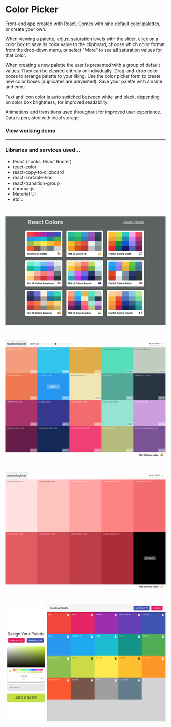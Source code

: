 # Color Picker

Front-end app created with React.  Comes with nine default color palettes, or create your own.

When viewing a palette, adjust saturation levels with the slider, click on a color box to save its color value to the clipboard, choose which color format from the drop-down menu, or select "More" to see all saturation values for that color.

When creating a new palette the user is presented with a group of default values.  They can be cleared entirely or individually.  Drag-and-drop color boxes to arrange palette to your liking.  Use the color picker form to create new color boxes (duplicates are prevented).  Save your palette with a name and emoji.

Text and icon color is auto switched between white and black, depending on color box brightness, for improved readability.

Animations and transitions used throughout for improved user experience.  Data is persisted with local storage

### View [working demo](https://color-picker-nds.netlify.com/)

---

### Libraries and services used...
- React (hooks, React Router)
- react-color
- react-copy-to-clipboard
- react-sortable-hoc
- react-transition-group
- chroma-js
- Material UI
- etc...

<br>

![ss1](screenshots/ss1.png)

<br>

![ss2](screenshots/ss2.png)

<br>

![ss3](screenshots/ss3.png)

<br>

![ss4](screenshots/ss4.png)

